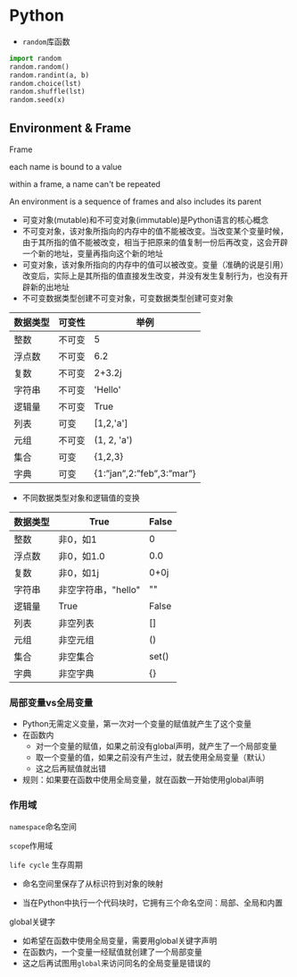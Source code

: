 # Python

- `random`库函数

```python
import random
random.random()
random.randint(a, b)
random.choice(lst)
random.shuffle(lst)
random.seed(x)
```




## Environment & Frame

Frame

each name is bound to a value

within a frame, a name can't be repeated



An environment is a sequence of frames and also includes its parent





- 可变对象(mutable)和不可变对象(immutable)是Python语⾔的核⼼概念
- 不可变对象，该对象所指向的内存中的值不能被改变。当改变某个变量时候，由于其所指的值不能被改变，相当于把原来的值复制⼀份后再改变，这会开辟⼀个新的地址，变量再指向这个新的地址
- 可变对象，该对象所指向的内存中的值可以被改变。变量（准确的说是引⽤）改变后，实际上是其所指的值直接发⽣改变，并没有发⽣复制⾏为，也没有开辟新的出地址
- 不可变数据类型创建不可变对象，可变数据类型创建可变对象

| 数据类型 | 可变性 | 举例                      |
| -------- | ------ | ------------------------- |
| 整数     | 不可变 | 5                         |
| 浮点数   | 不可变 | 6.2                       |
| 复数     | 不可变 | 2+3.2j                    |
| 字符串   | 不可变 | 'Hello'                   |
| 逻辑量   | 不可变 | True                      |
| 列表     | 可变   | [1,2,'a']                 |
| 元组     | 不可变 | (1, 2, 'a')               |
| 集合     | 可变   | {1,2,3}                   |
| 字典     | 可变   | {1:”jan”,2:”feb”,3:”mar”} |

- 不同数据类型对象和逻辑值的变换

| 数据类型 | True                | False |
| -------- | ------------------- | ----- |
| 整数     | ⾮0，如1            | 0     |
| 浮点数   | ⾮0，如1.0          | 0.0   |
| 复数     | ⾮0，如1j           | 0+0j  |
| 字符串   | ⾮空字符串，"hello" | ""    |
| 逻辑量   | True                | False |
| 列表     | ⾮空列表            | []    |
| 元组     | ⾮空元组            | ()    |
| 集合     | ⾮空集合            | set() |
| 字典     | ⾮空字典            | {}    |

### 局部变量vs全局变量

- Python无需定义变量，第一次对一个变量的赋值就产生了这个变量
- 在函数内
  - 对一个变量的赋值，如果之前没有global声明，就产生了一个局部变量
  - 取一个变量的值，如果之前没有产生过，就去使用全局变量（默认）
  - 这之后再赋值就出错
- 规则：如果要在函数中使用全局变量，就在函数一开始使用global声明

### 作用域

`namespace`命名空间

`scope`作用域

`life cycle` 生存周期 

- 命名空间里保存了从标识符到对象的映射

- 当在Python中执⾏⼀个代码块时，它拥有三个命名空间：局部、全局和内置

global关键字

- 如希望在函数中使⽤全局变量，需要⽤global关键字声明
- 在函数内，一个变量一经赋值就创建了一个局部变量
- 这之后再试图用`global`来访问同名的全局变量是错误的



